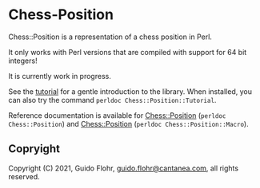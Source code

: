 # Chess-Position

Chess::Position is a representation of a chess position in Perl.

It only works with Perl versions that are compiled with support for 64
bit integers!

It is currently work in progress.

See the [tutorial](Tutorial.md) for a gentle introduction to the library.
When installed, you can also try the command
`perldoc Chess::Position::Tutorial`.

Reference documentation is available for
[Chess::Position](lib/Chess/Position.pod) (`perldoc Chess::Position`)
and
[Chess::Position](lib/Chess/Position/Macro.pod)
(`perldoc Chess::Position::Macro`).


## Copryight

Copyright (C) 2021, Guido Flohr, guido.flohr@cantanea.com, all rights reserved.